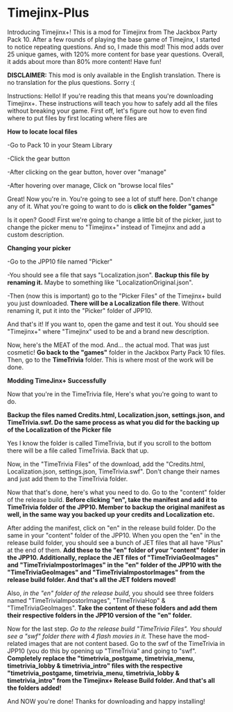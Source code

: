 # Timejinx-Plus
Introducing Timejinx+! This is a mod for Timejinx from The Jackbox Party Pack 10. After a few rounds of playing the base game of Timejinx, I started to notice repeating questions. And so, I made this mod! This mod adds  over 25 unique games, with 120% more content for base year questions. Overall, it adds about more than 80% more content! Have fun!

**DISCLAIMER:**
This mod is only available in the English translation. There is no translation for the plus questions. Sorry :(

Instructions:
Hello! If you're reading this that means you're downloading Timejinx+. These instructions will teach you how to safely add all the files without breaking your game. First off, let's figure out how to even find where to put files by first locating where files are

**How to locate local files**

-Go to Pack 10 in your Steam Library

-Click the gear button

-After clicking on the gear button, hover over "manage"

-After hovering over manage, Click on "browse local files"

Great! Now you're in. You're going to see a lot of stuff here. Don't change any of it. What you're going to want to do is **click on the folder "games"**

Is it open? Good! First we're going to change a little bit of the picker, just to change the picker menu to "Timejinx+" instead of Timejinx and add a custom description.

**Changing your picker**

-Go to the JPP10 file named "Picker"

-You should see a file that says "Localization.json". **Backup this file by renaming it.** Maybe to something like "LocalizationOriginal.json".

-Then (now this is important) go to the "Picker Files" of the Timejinx+ build you just downloaded. **There will be a Localization file there**. Without renaming it, put it into the "Picker" folder of JPP10. 

And that's it! If you want to, open the game and test it out. You should see "Timejinx+" where "Timejinx" used to be and a brand new description. 

Now, here's the MEAT of the mod. And... the actual mod. That was just cosmetic! **Go back to the "games"** folder in the Jackbox Party Pack 10 files. Then, go to the **TimeTrivia** folder. This is where most of the work will be done.

**Modding TimeJinx+ Successfully**

Now that you're in the TimeTrivia file, Here's what you're going to want to do.

**Backup the files named Credits.html, Localization.json, settings.json, and TimeTrivia.swf. Do the same process as what you did for the backing up of the Localization of the Picker file**

Yes I know the folder is called TimeTrivia, but if you scroll to the bottom there will be a file called TimeTrivia. Back that up.

Now, in the "TimeTrivia Files" of the download, add the "Credits.html, Localization.json, settings.json, TimeTrivia.swf". Don't change their names and just add them to the TimeTrivia folder.

Now that that's done, here's what you need to do. Go to the "content" folder of the release build. **Before clicking "en", take the manifest and add it to TimeTrivia folder of the JPP10. Member to backup the original manifest as well, in the same way you backed up your credits and Localization etc.** 

After adding the manifest, click on "en" in the release build folder. Do the same in your "content" folder of the JPP10. When you open the "en" in the release build folder, you should see a bunch of JET files that all have "Plus" at the end of them. **Add these to the "en" folder of your "content" folder in the JPP10. Additionally, replace the JET files of "TimeTriviaGeoImages" and "TimeTriviaImpostorImages" in the "en" folder of the JPP10 with the "TimeTriviaGeoImages" and "TimeTriviaImpostorImages" from the release build folder. And that's all the JET folders moved!**

Also, *in the "en" folder of the release build*, you should see three folders named "TimeTriviaImpostorImages", "TimeTriviaHop"  & "TimeTriviaGeoImages". **Take the content of these folders and add them their respective folders in the JPP10 version of the "en" folder.** 

Now for the last step. *Go to the release build "TimeTrivia Files". You should see a "swf" folder there with 4 flash movies in it.* These have the mod-related images that are not content based. Go to the swf of the TimeTrivia in JPP10 (you do this by opening up "TimeTrivia" and going to "swf". **Completely replace the "timetrivia_postgame, timetrivia_menu, timetrivia_lobby & timetrivia_intro" files with the respective "timetrivia_postgame, timetrivia_menu, timetrivia_lobby & timetrivia_intro" from the Timejinx+ Release Build folder. And that's all the folders added!**

And NOW you're done! Thanks for downloading and happy installing!
